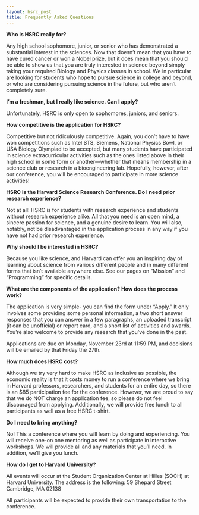 ```yaml
---
layout: hsrc_post
title: Frequently Asked Questions
---
```


**Who is HSRC really for?**

Any high school sophomore, junior, or senior who has demonstrated a substantial interest in the sciences. Now that doesn’t mean that you have to have cured cancer or won a Nobel prize, but it does mean that you should be able to show us that you are truly interested in science beyond simply taking your required Biology and Physics classes in school. We in particular are looking for students who hope to pursue science in college and beyond, or who are considering pursuing science in the future, but who aren’t completely sure.

**I’m a freshman, but I really like science. Can I apply?**

Unfortunately, HSRC is only open to sophomores, juniors, and seniors.

**How competitive is the application for HSRC?**

Competitive but not ridiculously competitive. Again, you don’t have to have won competitions such as Intel STS, Siemens, National Physics Bowl, or USA Biology Olympiad to be accepted, but many students have participated in science extracurricular activities such as the ones listed above in their high school in some form or another—whether that means membership in a science club or research in a bioengineering lab. Hopefully, however, after our conference, you will be encouraged to participate in more science activities!

**HSRC is the Harvard Science Research Conference. Do I need prior research experience?**

Not at all! HSRC is for students with research experience and students without research experience alike. All that you need is an open mind, a sincere passion for science, and a genuine desire to learn. You will also, notably, not be disadvantaged in the application process in any way if you have not had prior research experience.

**Why should I be interested in HSRC?**

Because you like science, and Harvard can offer you an inspiring day of learning about science from various different people and in many different forms that isn’t available anywhere else. See our pages on “Mission” and “Programming” for specific details.

**What are the components of the application? How does the process work?**

The application is very simple- you can find the form under “Apply.” It only involves some providing some personal information, a two short answer responses that you can answer in a few paragraphs, an uploaded transcript (it can be unofficial) or report card, and a short list of activities and awards. You’re also welcome to provide any research that you’ve done in the past.

Applications are due on Monday, November 23rd at 11:59 PM, and decisions will be emailed by that Friday the 27th.


**How much does HSRC cost?**

Although we try very hard to make HSRC as inclusive as possible, the economic reality is that it costs money to run a conference where we bring in Harvard professors, researchers, and students for an entire day, so there is an $85 participation fee for the conference. However, we are proud to say that we do NOT charge an application fee, so please do not feel discouraged from applying. Additionally, we will provide free lunch to all participants as well as a free HSRC t-shirt.

**Do I need to bring anything?**

No! This a conference where you will learn by doing and experiencing. You will receive one-on one mentoring as well as participate in interactive workshops. We will provide all and any materials that you’ll need. In addition, we’ll give you lunch.

**How do I get to Harvard University?**

All events will occur at the Student Organization Center at Hilles (SOCH) at Harvard University. The address is the following:
59 Shepard Street
Cambridge, MA  02138

All participants will be expected to provide their own transportation to the conference.

